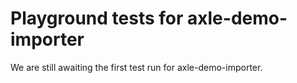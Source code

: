 # Playground tests for axle-demo-importer
We are still awaiting the first test run for axle-demo-importer.
